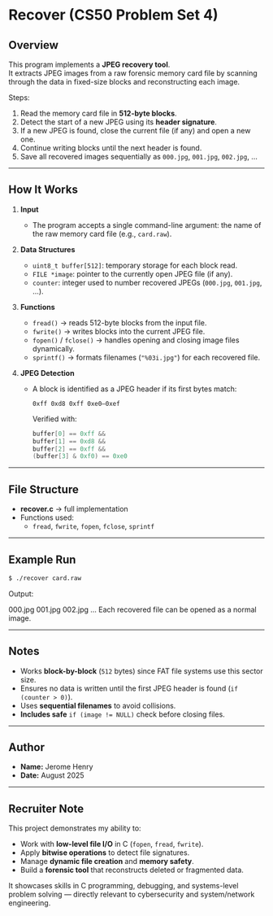 # Recover (CS50 Problem Set 4)

## Overview
This program implements a **JPEG recovery tool**.  
It extracts JPEG images from a raw forensic memory card file by scanning through the data in fixed-size blocks and reconstructing each image.

Steps:
1. Read the memory card file in **512-byte blocks**.  
2. Detect the start of a new JPEG using its **header signature**.  
3. If a new JPEG is found, close the current file (if any) and open a new one.  
4. Continue writing blocks until the next header is found.  
5. Save all recovered images sequentially as `000.jpg`, `001.jpg`, `002.jpg`, …  

---

## How It Works

1. **Input**
   - The program accepts a single command-line argument: the name of the raw memory card file (e.g., `card.raw`).

2. **Data Structures**
   - `uint8_t buffer[512]`: temporary storage for each block read.  
   - `FILE *image`: pointer to the currently open JPEG file (if any).  
   - `counter`: integer used to number recovered JPEGs (`000.jpg`, `001.jpg`, …).  

3. **Functions**
   - `fread()` → reads 512-byte blocks from the input file.  
   - `fwrite()` → writes blocks into the current JPEG file.  
   - `fopen()` / `fclose()` → handles opening and closing image files dynamically.  
   - `sprintf()` → formats filenames (`"%03i.jpg"`) for each recovered file.  

4. **JPEG Detection**
   - A block is identified as a JPEG header if its first bytes match:  
     ```
     0xff 0xd8 0xff 0xe0–0xef
     ```
     Verified with:  
     ```c
     buffer[0] == 0xff &&
     buffer[1] == 0xd8 &&
     buffer[2] == 0xff &&
     (buffer[3] & 0xf0) == 0xe0
     ```

---

## File Structure
- **recover.c** → full implementation  
- Functions used:  
  - `fread`, `fwrite`, `fopen`, `fclose`, `sprintf`  

---

## Example Run

```bash
$ ./recover card.raw
```
Output:

000.jpg
001.jpg
002.jpg
...
Each recovered file can be opened as a normal image.

---

## Notes
- Works **block-by-block** (`512` bytes) since FAT file systems use this sector size.
- Ensures no data is written until the first JPEG header is found (`if (counter > 0)`).
- Uses **sequential filenames** to avoid collisions.
- **Includes safe** `if (image != NULL)` check before closing files.

---

## Author
- **Name:** Jerome Henry
- **Date:** August 2025

---

## Recruiter Note
This project demonstrates my ability to:
- Work with **low-level file I/O** in C (`fopen`, `fread`, `fwrite`).
- Apply **bitwise operations** to detect file signatures.
- Manage **dynamic file creation** and **memory safety**.
- Build a **forensic tool** that reconstructs deleted or fragmented data.

It showcases skills in C programming, debugging, and systems-level problem solving — directly relevant to cybersecurity and system/network engineering.